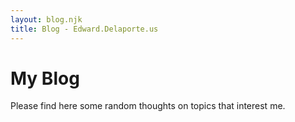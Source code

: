 ```yaml
---
layout: blog.njk
title: Blog - Edward.Delaporte.us
---
```


# My Blog

Please find here some random thoughts on topics that interest me.